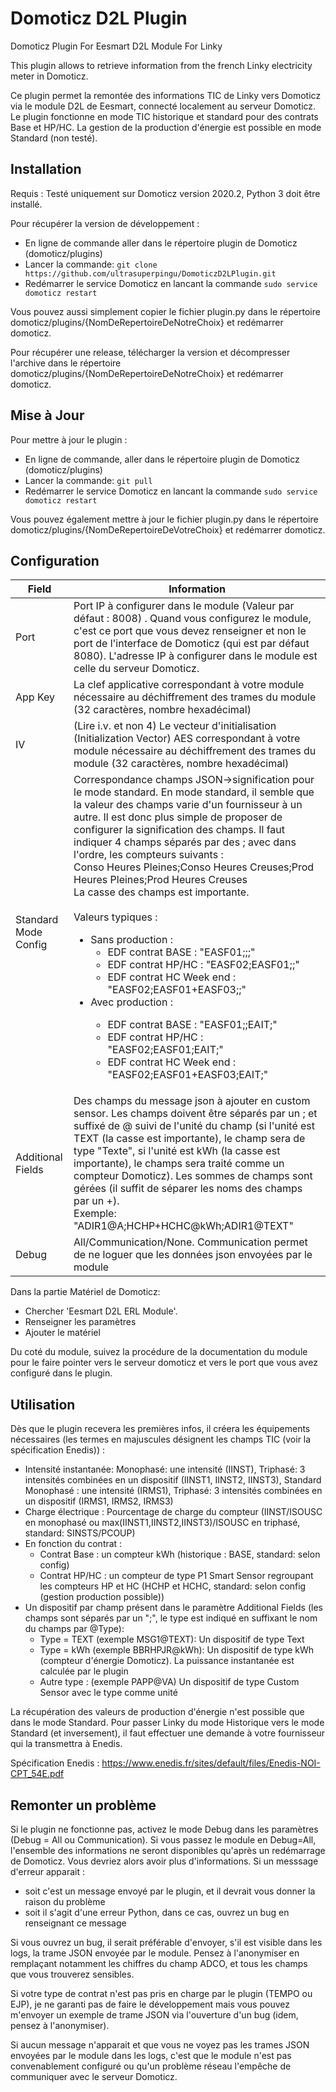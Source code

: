 # Domoticz D2L Plugin
Domoticz Plugin For Eesmart D2L Module For Linky

This plugin allows to retrieve information from the french Linky electricity meter in Domoticz.

Ce plugin permet la remontée des informations TIC de Linky vers Domoticz via le module D2L de Eesmart, connecté localement au serveur Domoticz. Le plugin fonctionne en mode TIC  historique et standard pour des contrats Base et HP/HC. La gestion de la production d'énergie est possible en mode Standard (non testé).

## Installation
Requis : Testé uniquement sur Domoticz version 2020.2, Python 3 doit être installé.

Pour récupérer la version de développement :
* En ligne de commande aller dans le répertoire plugin de Domoticz (domoticz/plugins)
* Lancer la commande: ```git clone https://github.com/ultrasuperpingu/DomoticzD2LPlugin.git```
* Redémarrer le service Domoticz en lancant la commande ```sudo service domoticz restart```

Vous pouvez aussi simplement copier le fichier plugin.py dans le répertoire domoticz/plugins/{NomDeRepertoireDeNotreChoix} et redémarrer domoticz.

Pour récupérer une release, télécharger la version et décompresser l'archive dans le répertoire domoticz/plugins/{NomDeRepertoireDeNotreChoix} et redémarrer domoticz.

## Mise à Jour

Pour mettre à jour le plugin :

* En ligne de commande, aller dans le répertoire plugin de Domoticz (domoticz/plugins)
* Lancer la commande: ```git pull```
* Redémarrer le service Domoticz en lancant la commande ```sudo service domoticz restart```

Vous pouvez également mettre à jour le fichier plugin.py dans le répertoire domoticz/plugins/{NomDeRepertoireDeVotreChoix} et redémarrer domoticz.

## Configuration
| Field | Information|
| ----- | ---------- |
| Port  | Port IP à configurer dans le module (Valeur par défaut : 8008) . Quand vous configurez le module, c'est ce port que vous devez renseigner et non le port de l'interface de Domoticz (qui est par défaut 8080). L'adresse IP à configurer dans le module est celle du serveur Domoticz. |
| App Key | La clef applicative correspondant à votre module nécessaire au déchiffrement des trames du module (32 caractères, nombre hexadécimal) |
| IV | (Lire i.v. et non 4) Le vecteur d'initialisation (Initialization Vector) AES correspondant à votre module nécessaire au déchiffrement des trames du module (32 caractères, nombre hexadécimal) |
| Standard Mode Config| Correspondance champs JSON->signification pour le mode standard. En mode standard, il semble que la valeur des champs varie d'un fournisseur à un autre. Il est donc plus simple de proposer de configurer la signification des champs. Il faut indiquer 4 champs séparés par des ; avec dans l'ordre, les compteurs suivants :<br/>Conso Heures Pleines;Conso Heures Creuses;Prod Heures Pleines;Prod Heures Creuses<br/>La casse des champs est importante.<br/><br/>Valeurs typiques :<br/><ul><li>Sans production : <ul><li>EDF contrat BASE : "EASF01;;;"</li><li>EDF contrat HP/HC : "EASF02;EASF01;;"</li> <li>EDF contrat HC Week end : "EASF02;EASF01+EASF03;;"</li></ul></li><li>Avec production :</li><ul><li>EDF contrat BASE : "EASF01;;EAIT;"</li><li>EDF contrat HP/HC : "EASF02;EASF01;EAIT;"</li> <li>EDF contrat HC Week end : "EASF02;EASF01+EASF03;EAIT;"</li></ul></ul> |
| Additional Fields | Des champs du message json à ajouter en custom sensor. Les champs doivent être séparés par un ; et suffixé de @ suivi de l'unité du champ (si l'unité est TEXT (la casse est importante), le champ sera de type "Texte", si l'unité est kWh (la casse est importante), le champs sera traité comme un compteur Domoticz). Les sommes de champs sont gérées (il suffit de séparer les noms des champs par un +).<br/>Exemple: "ADIR1@A;HCHP+HCHC@kWh;ADIR1@TEXT" |
| Debug | All/Communication/None. Communication permet de ne loguer que les données json envoyées par le module |

Dans la partie Matériel de Domoticz:

 * Chercher 'Eesmart D2L ERL Module'.
 * Renseigner les paramètres
 * Ajouter le matériel
 
Du coté du module, suivez la procédure de la documentation du module pour le faire pointer vers le serveur domoticz et vers le port que vous avez configuré dans le plugin.

## Utilisation
Dès que le plugin recevera les premières infos, il créera les équipements nécessaires (les termes en majuscules désignent les champs TIC (voir la spécification Enedis)) :
 * Intensité instantanée: Monophasé: une intensité (IINST), Triphasé: 3 intensités combinées en un dispositif (IINST1, IINST2, IINST3), Standard Monophasé : une intensité (IRMS1), Triphasé: 3 intensités combinées en un dispositif (IRMS1, IRMS2, IRMS3)</li>
 * Charge électrique : Pourcentage de charge du compteur (IINST/ISOUSC en monophasé ou max(IINST1,IINST2,IINST3)/ISOUSC en triphasé, standard: SINSTS/PCOUP)
 * En fonction du contrat :
   - Contrat Base : un compteur kWh (historique : BASE, standard: selon config)
   - Contrat HP/HC : un compteur de type P1 Smart Sensor regroupant les compteurs HP et HC (HCHP et HCHC, standard: selon config (gestion production possible))
 * Un dispositif par champ présent dans le paramètre Additional Fields (les champs sont séparés par un ";", le type est indiqué en suffixant le nom du champs par @Type):
   - Type = TEXT (exemple MSG1@TEXT): Un dispositif de type Text
   - Type = kWh (exemple BBRHPJR@kWh): Un dispositif de type kWh (compteur d'énergie Domoticz). La puissance instantanée est calculée par le plugin
   - Autre type : (exemple PAPP@VA) Un dispositif de type Custom Sensor avec le type comme unité

La récupération des valeurs de production d'énergie n'est possible que dans le mode Standard. Pour passer Linky du mode Historique vers le mode Standard (et inversement), il faut effectuer une demande à votre fournisseur qui la transmettra à Enedis.

Spécification Enedis : https://www.enedis.fr/sites/default/files/Enedis-NOI-CPT_54E.pdf

## Remonter un problème
Si le plugin ne fonctionne pas, activez le mode Debug dans les paramètres (Debug = All ou Communication). Si vous passez le module en Debug=All, l'ensemble des informations ne seront disponibles qu'après un redémarrage de Domoticz. Vous devriez alors avoir plus d'informations.
Si un messsage d'erreur apparait :
<ul>
 <li>soit c'est un message envoyé par le plugin, et il devrait vous donner la raison du problème</li>
 <li>soit il s'agit d'une erreur Python, dans ce cas, ouvrez un bug en renseignant ce message</li>
</ul>
Si vous ouvrez un bug, il serait préférable d'envoyer, s'il est visible dans les logs, la trame JSON envoyée par le module. Pensez à l'anonymiser en remplaçant notamment les chiffres du champ ADCO, et tous les champs que vous trouverez sensibles.

Si votre type de contrat n'est pas pris en charge par le plugin (TEMPO ou EJP), je ne garanti pas de faire le développement mais vous pouvez m'envoyer un exemple de trame JSON via l'ouverture d'un bug (idem, pensez à l'anonymiser).

Si aucun message n'apparait et que vous ne voyez pas les trames JSON envoyées par le module dans les logs, c'est que le module n'est pas convenablement configuré ou qu'un problème réseau l'empêche de communiquer avec le serveur Domoticz.

